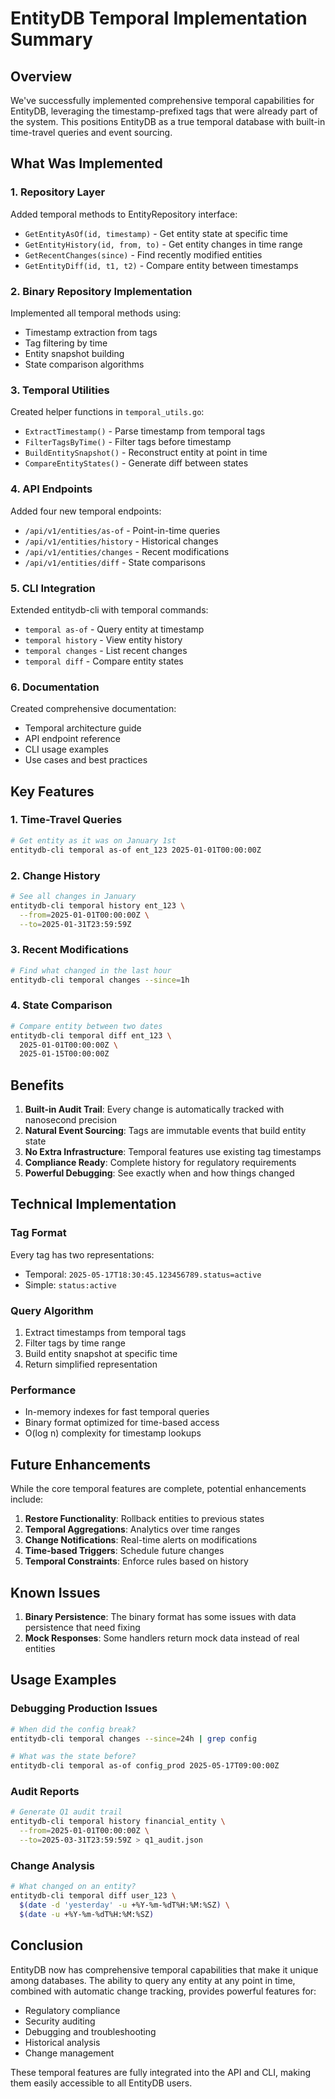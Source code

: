 # EntityDB Temporal Implementation Summary

## Overview

We've successfully implemented comprehensive temporal capabilities for EntityDB, leveraging the timestamp-prefixed tags that were already part of the system. This positions EntityDB as a true temporal database with built-in time-travel queries and event sourcing.

## What Was Implemented

### 1. Repository Layer

Added temporal methods to EntityRepository interface:
- `GetEntityAsOf(id, timestamp)` - Get entity state at specific time
- `GetEntityHistory(id, from, to)` - Get entity changes in time range
- `GetRecentChanges(since)` - Find recently modified entities
- `GetEntityDiff(id, t1, t2)` - Compare entity between timestamps

### 2. Binary Repository Implementation

Implemented all temporal methods using:
- Timestamp extraction from tags
- Tag filtering by time
- Entity snapshot building
- State comparison algorithms

### 3. Temporal Utilities

Created helper functions in `temporal_utils.go`:
- `ExtractTimestamp()` - Parse timestamp from temporal tags
- `FilterTagsByTime()` - Filter tags before timestamp
- `BuildEntitySnapshot()` - Reconstruct entity at point in time
- `CompareEntityStates()` - Generate diff between states

### 4. API Endpoints

Added four new temporal endpoints:
- `/api/v1/entities/as-of` - Point-in-time queries
- `/api/v1/entities/history` - Historical changes
- `/api/v1/entities/changes` - Recent modifications
- `/api/v1/entities/diff` - State comparisons

### 5. CLI Integration

Extended entitydb-cli with temporal commands:
- `temporal as-of` - Query entity at timestamp
- `temporal history` - View entity history
- `temporal changes` - List recent changes
- `temporal diff` - Compare entity states

### 6. Documentation

Created comprehensive documentation:
- Temporal architecture guide
- API endpoint reference
- CLI usage examples
- Use cases and best practices

## Key Features

### 1. Time-Travel Queries
```bash
# Get entity as it was on January 1st
entitydb-cli temporal as-of ent_123 2025-01-01T00:00:00Z
```

### 2. Change History
```bash
# See all changes in January
entitydb-cli temporal history ent_123 \
  --from=2025-01-01T00:00:00Z \
  --to=2025-01-31T23:59:59Z
```

### 3. Recent Modifications
```bash
# Find what changed in the last hour
entitydb-cli temporal changes --since=1h
```

### 4. State Comparison
```bash
# Compare entity between two dates
entitydb-cli temporal diff ent_123 \
  2025-01-01T00:00:00Z \
  2025-01-15T00:00:00Z
```

## Benefits

1. **Built-in Audit Trail**: Every change is automatically tracked with nanosecond precision
2. **Natural Event Sourcing**: Tags are immutable events that build entity state
3. **No Extra Infrastructure**: Temporal features use existing tag timestamps
4. **Compliance Ready**: Complete history for regulatory requirements
5. **Powerful Debugging**: See exactly when and how things changed

## Technical Implementation

### Tag Format
Every tag has two representations:
- Temporal: `2025-05-17T18:30:45.123456789.status=active`
- Simple: `status:active`

### Query Algorithm
1. Extract timestamps from temporal tags
2. Filter tags by time range
3. Build entity snapshot at specific time
4. Return simplified representation

### Performance
- In-memory indexes for fast temporal queries
- Binary format optimized for time-based access
- O(log n) complexity for timestamp lookups

## Future Enhancements

While the core temporal features are complete, potential enhancements include:

1. **Restore Functionality**: Rollback entities to previous states
2. **Temporal Aggregations**: Analytics over time ranges
3. **Change Notifications**: Real-time alerts on modifications
4. **Time-based Triggers**: Schedule future changes
5. **Temporal Constraints**: Enforce rules based on history

## Known Issues

1. **Binary Persistence**: The binary format has some issues with data persistence that need fixing
2. **Mock Responses**: Some handlers return mock data instead of real entities

## Usage Examples

### Debugging Production Issues
```bash
# When did the config break?
entitydb-cli temporal changes --since=24h | grep config

# What was the state before?
entitydb-cli temporal as-of config_prod 2025-05-17T09:00:00Z
```

### Audit Reports
```bash
# Generate Q1 audit trail
entitydb-cli temporal history financial_entity \
  --from=2025-01-01T00:00:00Z \
  --to=2025-03-31T23:59:59Z > q1_audit.json
```

### Change Analysis
```bash
# What changed on an entity?
entitydb-cli temporal diff user_123 \
  $(date -d 'yesterday' -u +%Y-%m-%dT%H:%M:%SZ) \
  $(date -u +%Y-%m-%dT%H:%M:%SZ)
```

## Conclusion

EntityDB now has comprehensive temporal capabilities that make it unique among databases. The ability to query any entity at any point in time, combined with automatic change tracking, provides powerful features for:

- Regulatory compliance
- Security auditing  
- Debugging and troubleshooting
- Historical analysis
- Change management

These temporal features are fully integrated into the API and CLI, making them easily accessible to all EntityDB users.